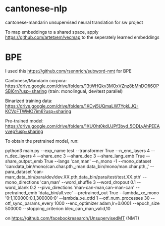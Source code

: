 # cantonese-nlp
cantonese-mandarin unsupervised neural translation for sw project

To map embeddings to a shared space, apply https://github.com/artetxem/vecmap to the seperately learned embeddings

# BPE
I used this https://github.com/rsennrich/subword-nmt for BPE

Cantonese/Mandarin corpora: https://drive.google.com/drive/folders/13tWHQkv3MOxVZnz8bMhDOfl6OPSBI6rn?usp=sharing (train: monolingual, dev/test parallel)

Binarized training data: https://drive.google.com/drive/folders/1KCvj5UQmaLW7YgkLJQ-KCVoFTWMO7im6?usp=sharing

Pre-trained model: https://drive.google.com/drive/folders/1XUOht0kdUJPf3byd_5ODLyAhPEEAvvep?usp=sharing

To obtain the pretrained model, run:

 python3 main.py --exp_name test --transformer True --n_enc_layers 4 --n_dec_layers 4 --share_enc 3 --share_dec 3 --share_lang_emb True --share_output_emb True --langs 'can,man' --n_mono -1 --mono_dataset 'can:data_bin/mono/can.char.pth,,;man:data_bin/mono/man.char.pth,,' --para_dataset 'can-man:,data_bin/para/dev/dev.XX.pth,data_bin/para/test/test.XX.pth' --mono_directions 'can,man' --word_shuffle 3 --word_dropout 0.1 --word_blank 0.2 --pivo_directions 'man-can-man,can-man-can' --pretrained_emb 'data_bin/all.vec' --pretrained_out True --lambda_xe_mono '0:1,100000:0.1,300000:0' --lambda_xe_otfd 1 --otf_num_processes 30 --otf_sync_params_every 1000 --enc_optimizer adam,lr=0.0001 --epoch_size 500000 --stopping_criterion bleu_can_man_valid,10
 
 on https://github.com/facebookresearch/UnsupervisedMT (NMT)
